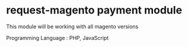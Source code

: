 # request-magento payment module

This module will be working with all magento versions

Programming Language : PHP, JavaScript

